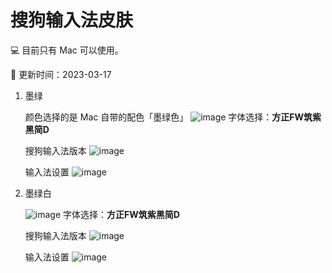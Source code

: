# 搜狗输入法皮肤
💻 目前只有 Mac 可以使用。

🚀 更新时间：2023-03-17

1. 墨绿

   颜色选择的是 Mac 自带的配色「墨绿色」
   ![image](https://github.com/yizhimuzhuozi/Sogou-Input-Skin/blob/main/img/5.png)
   字体选择：**方正FW筑紫黑简D**
   
   搜狗输入法版本
   ![image](https://github.com/yizhimuzhuozi/Sogou-Input-Skin/blob/main/img/4.png)
   
   输入法设置
   ![image](https://github.com/yizhimuzhuozi/Sogou-Input-Skin/blob/main/img/3.png)

2. 墨绿白

   ![image](https://github.com/yizhimuzhuozi/Sogou-Input-Skin/blob/main/img/6.png)
   字体选择：**方正FW筑紫黑简D**
   
   搜狗输入法版本
   ![image](https://github.com/yizhimuzhuozi/Sogou-Input-Skin/blob/main/img/4.png)
   
   输入法设置
   ![image](https://github.com/yizhimuzhuozi/Sogou-Input-Skin/blob/main/img/3.png)
